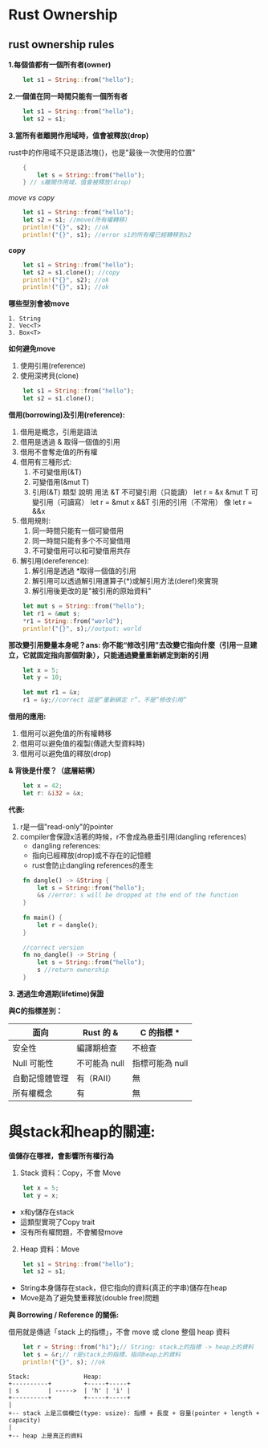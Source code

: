 # Rust Ownership

## rust ownership rules

**1.每個值都有一個所有者(owner)**

```rust
    let s1 = String::from("hello");
```

**2.一個值在同一時間只能有一個所有者**

```rust
    let s1 = String::from("hello");
    let s2 = s1;
```

**3.當所有者離開作用域時，值會被釋放(drop)**

rust中的作用域不只是語法塊{}，也是"最後一次使用的位置"

```rust
    {
        let s = String::from("hello");
    } // s離開作用域，值會被釋放(drop)
```

*move vs copy*

```rust
    let s1 = String::from("hello");
    let s2 = s1; //move(所有權轉移)
    println!("{}", s2); //ok
    println!("{}", s1); //error s1的所有權已經轉移到s2
```

**copy**

```rust
    let s1 = String::from("hello");
    let s2 = s1.clone(); //copy
    println!("{}", s2); //ok
    println!("{}", s1); //ok
```

**哪些型別會被move**

    1. String
    2. Vec<T>
    3. Box<T>

**如何避免move**

1. 使用引用(reference)
2. 使用深拷貝(clone)

```rust
    let s1 = String::from("hello");
    let s2 = s1.clone();
```

**借用(borrowing)及引用(reference):**

1. 借用是概念，引用是語法
2. 借用是透過 & 取得一個值的引用
3. 借用不會奪走值的所有權
4. 借用有三種形式:
    1. 不可變借用(&T)
    2. 可變借用(&mut T)
    3. 引用(&T)
    類型    說明                用法
    &T      不可變引用（只能讀） let r = &x
    &mut T  可變引用（可讀寫） let r = &mut x
    &&T     引用的引用（不常用） 像 let r = &&x
5. 借用規則:
    1. 同一時間只能有一個可變借用
    2. 同一時間只能有多个不可變借用
    3. 不可變借用可以和可變借用共存
6. 解引用(dereference):
    1. 解引用是透過 *取得一個值的引用
    2. 解引用可以透過解引用運算子(*)或解引用方法(deref)來實現
    3. 解引用後更改的是"被引用的原始資料"
  
```rust
    let mut s = String::from("hello");
    let r1 = &mut s;
    *r1 = String::from("world");
    println!("{}", s);//output: world
```

**那改變引用變量本身呢？ans: 你不能“修改引用”去改變它指向什麼（引用一旦建立，它就固定指向那個對象），只能通過變量重新綁定到新的引用**

```rust
    let x = 5;
    let y = 10;
    
    let mut r1 = &x;
    r1 = &y;//correct 這是“重新綁定 r”，不是“修改引用”
```

**借用的應用:**

1. 借用可以避免值的所有權轉移
2. 借用可以避免值的複製(傳遞大型資料時)
3. 借用可以避免值的釋放(drop)

**& 背後是什麼？（底層結構）**

```rust
    let x = 42;
    let r: &i32 = &x;
```

**代表:**

1. r是一個"read-only"的pointer
2. compiler會保證x活著的時候，r不會成為悬垂引用(dangling references)
    - dangling references:
    - 指向已經釋放(drop)或不存在的記憶體
    - rust會防止dangling references的產生

```rust
    fn dangle() -> &String {
        let s = String::from("hello");
        &s //error: s will be dropped at the end of the function
    }
        
    fn main() {
        let r = dangle();
    }
        
    //correct version
    fn no_dangle() -> String {
        let s = String::from("hello");
        s //return ownership
    }
```

**3. 透過生命週期(lifetime)保證**

**與C的指標差別：**

| 面向 | Rust 的 & | C 的指標 * |
|------|-----------|-----------|
| 安全性 | 編譯期檢查 | 不檢查 |
| Null 可能性 | 不可能為 null | 指標可能為 null |
| 自動記憶體管理 | 有（RAII） | 無 |
| 所有權概念 | 有 | 無 |

# 與stack和heap的關連:
**值儲存在哪裡，會影響所有權行為**

1. Stack 資料：Copy，不會 Move

```rust
    let x = 5;
    let y = x;
```

- x和y儲存在stack
- 這類型實現了Copy trait
- 沒有所有權問題，不會觸發move

2. Heap 資料：Move

```rust
    let s1 = String::from("hello");
    let s2 = s1;
```

- String本身儲存在stack，但它指向的資料(真正的字串)儲存在heap
- Move是為了避免雙重釋放(double free)問題

**與 Borrowing / Reference 的關係:**

借用就是傳遞「stack 上的指標」，不會 move 或 clone 整個 heap 資料

```rust
    let r = String::from("hi");// String: stack上的指標 -> heap上的資料
    let s = &r;// r是stack上的指標，指向heap上的資料
    println!("{}", s); //ok
```

    Stack:               Heap:
    +----------+         +-----+-----+
    | s        | ----->  | 'h' | 'i' |
    +----------+         +-----+-----+
    |         
    +-- stack 上是三個欄位(type: usize): 指標 + 長度 + 容量(pointer + length + capacity)
    |         
    +-- heap 上是真正的資料
    
